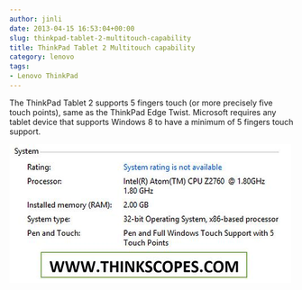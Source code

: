 ```yaml
---
author: jinli
date: 2013-04-15 16:53:04+00:00
slug: thinkpad-tablet-2-multitouch-capability
title: ThinkPad Tablet 2 Multitouch capability
category: lenovo
tags:
- Lenovo ThinkPad
---
```

The ThinkPad Tablet 2 supports 5 fingers touch (or more precisely five touch points), same as the ThinkPad Edge Twist. Microsoft requires any tablet device that supports Windows 8 to have a minimum of 5 fingers touch support.

[![ThinkPad Tablet 2 Windows Specification](/assets/img/posts/thinkscopes/2013/04/8636709900_9d73e5b092.jpg)](/assets/img/posts/thinkscopes/2013/04/8636709900_9d73e5b092.jpg)
